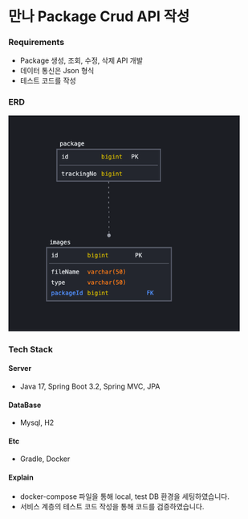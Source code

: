 # 만나 Package Crud API 작성

### Requirements

- Package 생성, 조회, 수정, 삭제 API 개발
- 데이터 통신은 Json 형식
- 테스트 코드를 작성

### ERD

![img.png](img.png)

### Tech Stack

#### Server

- Java 17, Spring Boot 3.2, Spring MVC, JPA

#### DataBase

- Mysql, H2

#### Etc

- Gradle, Docker

#### Explain

- docker-compose 파일을 통해 local, test DB 환경을 세팅하였습니다.
- 서비스 계층의 테스트 코드 작성을 통해 코드를 검증하였습니다.







